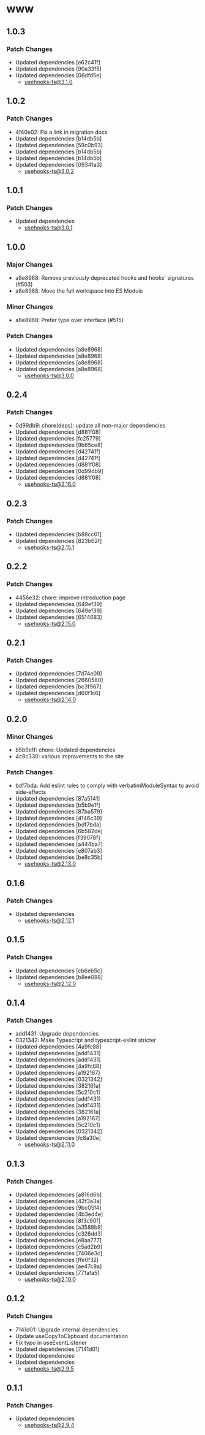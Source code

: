 # www

## 1.0.3

### Patch Changes

- Updated dependencies [e62c41f]
- Updated dependencies [90a33f5]
- Updated dependencies [06dfd5e]
  - usehooks-ts@3.1.0

## 1.0.2

### Patch Changes

- 4f40e02: Fix a link in migration docs
- Updated dependencies [b14db5b]
- Updated dependencies [59c0b93]
- Updated dependencies [b14db5b]
- Updated dependencies [b14db5b]
- Updated dependencies [09341a3]
  - usehooks-ts@3.0.2

## 1.0.1

### Patch Changes

- Updated dependencies
  - usehooks-ts@3.0.1

## 1.0.0

### Major Changes

- a8e8968: Remove previously deprecated hooks and hooks' signatures (#503)
- a8e8968: Move the full workspace into ES Module

### Minor Changes

- a8e8968: Prefer type over interface (#515)

### Patch Changes

- Updated dependencies [a8e8968]
- Updated dependencies [a8e8968]
- Updated dependencies [a8e8968]
- Updated dependencies [a8e8968]
  - usehooks-ts@3.0.0

## 0.2.4

### Patch Changes

- 0d99db9: chore(deps): update all non-major dependencies
- Updated dependencies [d881f08]
- Updated dependencies [fc25779]
- Updated dependencies [9b65ce8]
- Updated dependencies [d42741f]
- Updated dependencies [d42741f]
- Updated dependencies [d881f08]
- Updated dependencies [0d99db9]
- Updated dependencies [d881f08]
  - usehooks-ts@2.16.0

## 0.2.3

### Patch Changes

- Updated dependencies [b88cc01]
- Updated dependencies [823b62f]
  - usehooks-ts@2.15.1

## 0.2.2

### Patch Changes

- 4456e32: chore: improve introduction page
- Updated dependencies [649ef39]
- Updated dependencies [649ef39]
- Updated dependencies [6514683]
  - usehooks-ts@2.15.0

## 0.2.1

### Patch Changes

- Updated dependencies [7d74e09]
- Updated dependencies [2660580]
- Updated dependencies [bc3f967]
- Updated dependencies [d60f1c6]
  - usehooks-ts@2.14.0

## 0.2.0

### Minor Changes

- b5b9e1f: chore: Updated dependencies
- 4c8c330: various improvements to the site

### Patch Changes

- bdf7bda: Add eslint rules to comply with verbatimModuleSyntax to avoid side-effects
- Updated dependencies [87a5141]
- Updated dependencies [b5b9e1f]
- Updated dependencies [87ba579]
- Updated dependencies [4146c39]
- Updated dependencies [bdf7bda]
- Updated dependencies [6b582de]
- Updated dependencies [f39078f]
- Updated dependencies [a444ba7]
- Updated dependencies [e807ab3]
- Updated dependencies [be8c35b]
  - usehooks-ts@2.13.0

## 0.1.6

### Patch Changes

- Updated dependencies
  - usehooks-ts@2.12.1

## 0.1.5

### Patch Changes

- Updated dependencies [cb6eb5c]
- Updated dependencies [b8ee088]
  - usehooks-ts@2.12.0

## 0.1.4

### Patch Changes

- add1431: Upgrade dependencies
- 0321342: Make Typescript and typescript-eslint stricter
- Updated dependencies [4a9fc88]
- Updated dependencies [add1431]
- Updated dependencies [add1431]
- Updated dependencies [4a9fc88]
- Updated dependencies [a192167]
- Updated dependencies [0321342]
- Updated dependencies [382161a]
- Updated dependencies [5c210c1]
- Updated dependencies [add1431]
- Updated dependencies [add1431]
- Updated dependencies [382161a]
- Updated dependencies [a192167]
- Updated dependencies [5c210c1]
- Updated dependencies [0321342]
- Updated dependencies [fc8a30e]
  - usehooks-ts@2.11.0

## 0.1.3

### Patch Changes

- Updated dependencies [a816d6b]
- Updated dependencies [42f3a3a]
- Updated dependencies [9bc05f4]
- Updated dependencies [4b3ed4e]
- Updated dependencies [8f3c90f]
- Updated dependencies [a3588b8]
- Updated dependencies [c326dd3]
- Updated dependencies [e8aa777]
- Updated dependencies [c5ad2b9]
- Updated dependencies [7406e3c]
- Updated dependencies [ffe0f32]
- Updated dependencies [ae47c9a]
- Updated dependencies [771afa5]
  - usehooks-ts@2.10.0

## 0.1.2

### Patch Changes

- 7141d01: Upgrade internal dependencies
- Update useCopyToClipboard documentation
- Fix typo in useEventListener
- Updated dependencies [7141d01]
- Updated dependencies
- Updated dependencies
  - usehooks-ts@2.9.5

## 0.1.1

### Patch Changes

- Updated dependencies
  - usehooks-ts@2.9.4
